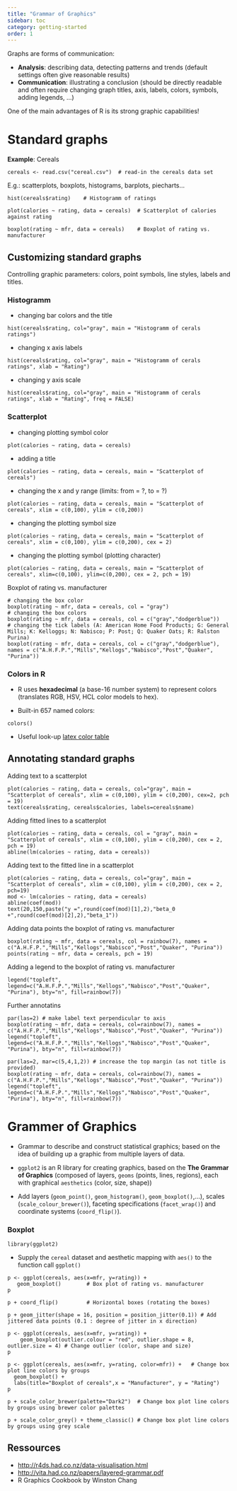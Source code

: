```yaml
---
title: "Grammar of Graphics"
sidebar: toc
category: getting-started
order: 1
---
```


Graphs are forms of communication:

- **Analysis**: describing data, detecting patterns and trends (default settings often give reasonable results)
- **Communication**: illustrating a conclusion (should be directly readable and often require changing graph titles, axis, labels, colors, symbols, adding legends, ...)

One of the main advantages of R is its strong graphic capabilities!

# Standard graphs

**Example**: Cereals

```{r}
cereals <- read.csv("cereal.csv")  # read-in the cereals data set
```

E.g.: scatterplots, boxplots, histograms, barplots, piecharts...

```{r}
hist(cereals$rating)    # Histogramm of ratings
```
```{r}
plot(calories ~ rating, data = cereals)  # Scatterplot of calories against rating
```
```{r}
boxplot(rating ~ mfr, data = cereals)    # Boxplot of rating vs. manufacturer
```

## Customizing standard graphs

Controlling graphic parameters: colors, point symbols, line styles, labels and titles.

### Histogramm
 * changing bar colors and the title
```{r}
hist(cereals$rating, col="gray", main = "Histogramm of cerals ratings")
```
* changing x axis labels
```{r}
hist(cereals$rating, col="gray", main = "Histogramm of cerals ratings", xlab = "Rating")
```
* changing y axis scale
```{r}
hist(cereals$rating, col="gray", main = "Histogramm of cerals ratings", xlab = "Rating", freq = FALSE)
```

### Scatterplot
* changing plotting symbol color
```{r}
plot(calories ~ rating, data = cereals)
```
* adding a title
```{r}
plot(calories ~ rating, data = cereals, main = "Scatterplot of cereals")
```
* changing the x and y range (limits: from = ?, to = ?)
```{r}
plot(calories ~ rating, data = cereals, main = "Scatterplot of cereals", xlim = c(0,100), ylim = c(0,200))
```
* changing the plotting symbol size
```{r}
plot(calories ~ rating, data = cereals, main = "Scatterplot of cereals", xlim = c(0,100), ylim = c(0,200), cex = 2)
```
* changing the plotting symbol (plotting character)
```{r}
plot(calories ~ rating, data = cereals, main = "Scatterplot of cereals", xlim=c(0,100), ylim=c(0,200), cex = 2, pch = 19)
```

Boxplot of rating vs. manufacturer
```{r}
# changing the box color
boxplot(rating ~ mfr, data = cereals, col = "gray")
# changing the box colors
boxplot(rating ~ mfr, data = cereals, col = c("gray","dodgerblue"))
# changing the tick labels (A: American Home Food Products; G: General Mills; K: Kelloggs; N: Nabisco; P: Post; Q: Quaker Oats; R: Ralston Purina)
boxplot(rating ~ mfr, data = cereals, col = c("gray","dodgerblue"), names = c("A.H.F.P.","Mills","Kellogs","Nabisco","Post","Quaker", "Purina"))
```

### Colors in R

* R uses **hexadecimal** (a base-16 number system) to represent colors (translates RGB, HSV, HCL color models to hex).

* Built-in 657 named colors:
```{r}
colors()
```
* Useful look-up [latex color table](http://latexcolor.com)


## Annotating standard graphs

Adding text to a scatterplot
```{r}
plot(calories ~ rating, data = cereals, col="gray", main = "Scatterplot of cereals", xlim = c(0,100), ylim = c(0,200), cex=2, pch = 19)
text(cereals$rating, cereals$calories, labels=cereals$name)
```

Adding fitted lines to a scatterplot
```{r}
plot(calories ~ rating, data = cereals, col = "gray", main = "Scatterplot of cereals", xlim = c(0,100), ylim = c(0,200), cex = 2, pch = 19)
abline(lm(calories ~ rating, data = cereals))
```

Adding text to the fitted line in a scatterplot
```{r}
plot(calories ~ rating, data = cereals, col="gray", main = "Scatterplot of cereals", xlim = c(0,100), ylim = c(0,200), cex = 2, pch=19)
mod <- lm(calories ~ rating, data = cereals)
abline(coef(mod))
text(20,150,paste("y =",round(coef(mod)[1],2),"beta_0 +",round(coef(mod)[2],2),"beta_1"))
```

Adding data points the boxplot of rating vs. manufacturer
```{r}
boxplot(rating ~ mfr, data = cereals, col = rainbow(7), names = c("A.H.F.P.","Mills","Kellogs","Nabisco","Post","Quaker", "Purina"))
points(rating ~ mfr, data = cereals, pch = 19)
```

Adding a legend to the boxplot of rating vs. manufacturer
```{r}
legend("topleft", legend=c("A.H.F.P.","Mills","Kellogs","Nabisco","Post","Quaker", "Purina"), bty="n", fill=rainbow(7))
```

Further annotatins
```{r}
par(las=2) # make label text perpendicular to axis
boxplot(rating ~ mfr, data = cereals, col=rainbow(7), names = c("A.H.F.P.","Mills","Kellogs","Nabisco","Post","Quaker", "Purina"))
legend("topleft", legend=c("A.H.F.P.","Mills","Kellogs","Nabisco","Post","Quaker", "Purina"), bty="n", fill=rainbow(7))
```

```{r}
par(las=2, mar=c(5,4,1,2)) # increase the top margin (as not title is provided)
boxplot(rating ~ mfr, data = cereals, col=rainbow(7), names = c("A.H.F.P.","Mills","Kellogs","Nabisco","Post","Quaker", "Purina"))
legend("topleft", legend=c("A.H.F.P.","Mills","Kellogs","Nabisco","Post","Quaker", "Purina"), bty="n", fill=rainbow(7))
```

# Grammer of Graphics

* Grammar to describe and construct statistical graphics; based on the idea of building up a graphic from multiple layers of data.

* `ggplot2` is an R library for creating graphics, based on the **The Grammar of Graphics** (composed of layers, `geoms` (points, lines, regions), each with graphical `aesthetics` (color, size, shape))

* Add layers (`geom_point()`, `geom_histogram()`, `geom_boxplot()`,...), scales (`scale_colour_brewer()`), faceting specifications (`facet_wrap()`) and coordinate systems (`coord_flip()`).


### Boxplot

```{r}
library(ggplot2)
```

* Supply the `cereal` dataset and aesthetic mapping with `aes()` to the function call `ggplot()`

```{r}
p <- ggplot(cereals, aes(x=mfr, y=rating)) + 
   geom_boxplot()        # Box plot of rating vs. manufacturer
p
```

```{r}
p + coord_flip()         # Horizontal boxes (rotating the boxes)
```

```{r}
p + geom_jitter(shape = 16, position = position_jitter(0.1)) # Add jittered data points (0.1 : degree of jitter in x direction)
```

```{r}
p <- ggplot(cereals, aes(x=mfr, y=rating)) + 
    geom_boxplot(outlier.colour = "red", outlier.shape = 8, outlier.size = 4) # Change outlier (color, shape and size)
p
```

```{r}
p <- ggplot(cereals, aes(x=mfr, y=rating, color=mfr)) +   # Change box plot line colors by groups
  geom_boxplot() +
  labs(title="Boxplot of cereals",x = "Manufacturer", y = "Rating")  
p
```

```{r}
p + scale_color_brewer(palette="Dark2")  # Change box plot line colors by groups using brewer color palettes
```

```{r}
p + scale_color_grey() + theme_classic() # Change box plot line colors by groups using grey scale
```

## Ressources

* http://r4ds.had.co.nz/data-visualisation.html
* http://vita.had.co.nz/papers/layered-grammar.pdf
* R Graphics Cookbook by Winston Chang
